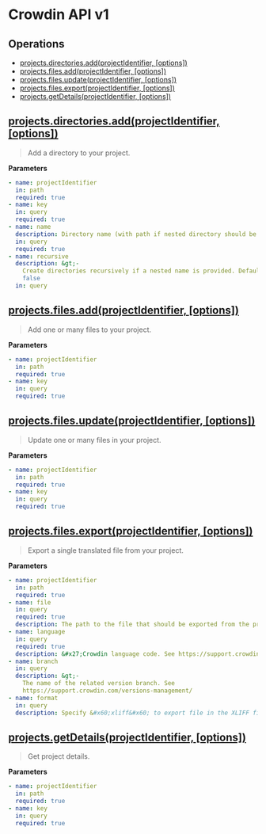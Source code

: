 
# Crowdin API v1

## Operations

- [projects.directories.add(projectIdentifier, [options])](#projects-directories-add)
- [projects.files.add(projectIdentifier, [options])](#projects-files-add)
- [projects.files.update(projectIdentifier, [options])](#projects-files-update)
- [projects.files.export(projectIdentifier, [options])](#projects-files-export)
- [projects.getDetails(projectIdentifier, [options])](#projects-get-details)

<a id="projects-directories-add" href="#projects-directories-add">
  <h2>projects.directories.add(projectIdentifier, [options])</h2>
</a>

> Add a directory to your project.

**Parameters**

```yml
- name: projectIdentifier
  in: path
  required: true
- name: key
  in: query
  required: true
- name: name
  description: Directory name (with path if nested directory should be created).
  in: query
  required: true
- name: recursive
  description: &gt;-
    Create directories recursively if a nested name is provided. Default is
    false
  in: query

```

<a id="projects-files-add" href="#projects-files-add">
  <h2>projects.files.add(projectIdentifier, [options])</h2>
</a>

> Add one or many files to your project.

**Parameters**

```yml
- name: projectIdentifier
  in: path
  required: true
- name: key
  in: query
  required: true

```

<a id="projects-files-update" href="#projects-files-update">
  <h2>projects.files.update(projectIdentifier, [options])</h2>
</a>

> Update one or many files in your project.

**Parameters**

```yml
- name: projectIdentifier
  in: path
  required: true
- name: key
  in: query
  required: true

```

<a id="projects-files-export" href="#projects-files-export">
  <h2>projects.files.export(projectIdentifier, [options])</h2>
</a>

> Export a single translated file from your project.

**Parameters**

```yml
- name: projectIdentifier
  in: path
  required: true
- name: file
  in: query
  required: true
  description: The path to the file that should be exported from the project.
- name: language
  in: query
  required: true
  description: &#x27;Crowdin language code. See https://support.crowdin.com/api/language-codes/&#x27;
- name: branch
  in: query
  description: &gt;-
    The name of the related version branch. See
    https://support.crowdin.com/versions-management/
- name: format
  in: query
  description: Specify &#x60;xliff&#x60; to export file in the XLIFF file format.

```

<a id="projects-get-details" href="#projects-get-details">
  <h2>projects.getDetails(projectIdentifier, [options])</h2>
</a>

> Get project details.

**Parameters**

```yml
- name: projectIdentifier
  in: path
  required: true
- name: key
  in: query
  required: true

```

